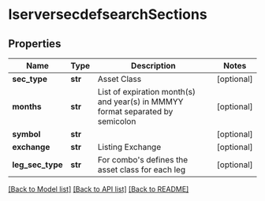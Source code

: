 # IserversecdefsearchSections

## Properties
Name | Type | Description | Notes
------------ | ------------- | ------------- | -------------
**sec_type** | **str** | Asset Class | [optional] 
**months** | **str** | List of expiration month(s) and year(s) in MMMYY format separated by semicolon | [optional] 
**symbol** | **str** |  | [optional] 
**exchange** | **str** | Listing Exchange | [optional] 
**leg_sec_type** | **str** | For combo&#39;s defines the asset class for each leg | [optional] 

[[Back to Model list]](../README.md#documentation-for-models) [[Back to API list]](../README.md#documentation-for-api-endpoints) [[Back to README]](../README.md)


